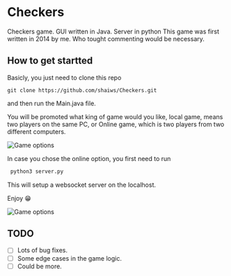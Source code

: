 # Checkers
Checkers game. GUI written in Java. Server in python
This game was first written in 2014 by me. Who tought commenting would be necessary.

## How to get startted

Basicly, you just need to clone this repo
```
git clone https://github.com/shaiws/Checkers.git
```
and then run the Main.java file.

You will be promoted what king of game would you like, local game, means two players on the same PC, or Online game, which is two players from two different computers.

![Game options](https://octodex.github.com/res/ChooseGame.png)


In case you chose the online option, you first need to run 
```bash
 python3 server.py
```
This will setup a websocket server on the localhost.

Enjoy 😁

![Game options](https://octodex.github.com/res/Game.png)





## TODO
- [ ] Lots of bug fixes.
- [ ] Some edge cases in the game logic.
- [ ] Could be more.
